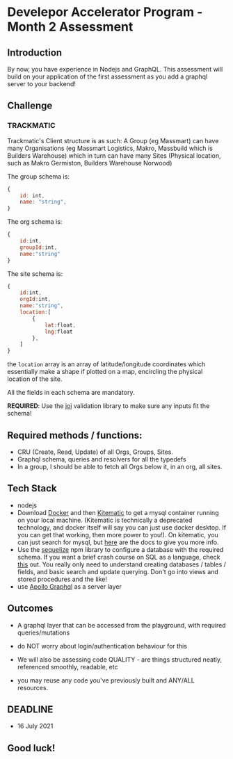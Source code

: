 # Develepor Accelerator Program - Month 2 Assessment

## Introduction

By now, you have experience in Nodejs and GraphQL. This assessment will build on your application of the first assessment as you add a graphql server to your backend!

## Challenge

### TRACKMATIC

Trackmatic's Client structure is as such: A Group (eg Massmart) can have many Organisations (eg Massmart Logistics, Makro, Massbuild which is Builders Warehouse) which in turn can have many Sites (Physical location, such as Makro Germiston, Builders Warehouse Norwood)

The group schema is:

```javascript
{
    id: int,
    name: "string",
}
```

The org schema is:

```javascript
{
    id:int,
    groupId:int,
    name:"string"
}
```

The site schema is:

```javascript
{
    id:int,
    orgId:int,
    name:"string",
    location:[
        {
            lat:float,
            lng:float
        },
    ]
}
```

the `location` array is an array of latitude/longitude coordinates which essentially make a shape if plotted on a map, encircling the physical location of the site.

All the fields in each schema are mandatory.

**REQUIRED**: Use the [joi](https://www.npmjs.com/package/joi) validation library to make sure any inputs fit the schema!

## Required methods / functions:

- CRU (Create, Read, Update) of all Orgs, Groups, Sites.
- Graphql schema, queries and resolvers for all the typedefs
- In a group, I should be able to fetch all Orgs below it, in an org, all sites.

## Tech Stack

- nodejs
- Download [Docker](https://www.docker.com/products/docker-desktop) and then [Kitematic](https://github.com/docker/kitematic/releases) to get a mysql container running on your local machine. (Kitematic is technically a deprecated technology, and docker itself will say you can just use docker desktop. If you can get that working, then more power to you!). On kitematic, you can just search for mysql, but [here](https://hub.docker.com/_/mysql) are the docs to give you more info.
- Use the [sequelize](https://sequelize.org/) npm library to configure a database with the required schema. If you want a brief crash course on SQL as a language, check [this](https://www.mysqltutorial.org/) out. You really only need to understand creating databases / tables / fields, and basic search and update querying. Don't go into views and stored procedures and the like!
- use [Apollo Graphql](https://www.apollographql.com/docs/apollo-server/) as a server layer

## Outcomes

- A graphql layer that can be accessed from the playground, with required queries/mutations

- do NOT worry about login/authentication behaviour for this

- We will also be assessing code QUALITY - are things structured neatly, referenced smoothly, readable, etc

- you may reuse any code you've previously built and ANY/ALL resources.

## DEADLINE

- 16 July 2021

## Good luck!
